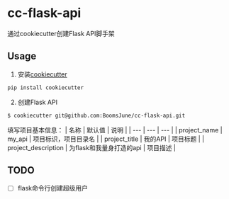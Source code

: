 # cc-flask-api
通过cookiecutter创建Flask API脚手架

## Usage
1. 安装[cookiecutter](https://cookiecutter.readthedocs.io/en/stable/index.html)
```bash
pip install cookiecutter
```

2. 创建Flask API

```bash
$ cookiecutter git@github.com:BoomsJune/cc-flask-api.git
```
填写项目基本信息：
| 名称  | 默认值  | 说明  |
| --- | --- | --- |
| project_name | my_api | 项目标识，项目目录名 |
| project_title | 我的API | 项目标题 |
| project_description | 为flask和我量身打造的api | 项目描述 |


## TODO
- [ ] flask命令行创建超级用户
